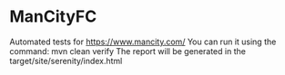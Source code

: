# ManCityFC
Automated tests for https://www.mancity.com/
You can run it using the command:
mvn clean verify
The report will be generated in the 
target/site/serenity/index.html
